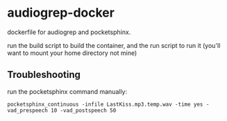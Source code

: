 audiogrep-docker
================

dockerfile for audiogrep and pocketsphinx.

run the build script to build the container, and the run script to run it (you'll want to mount your home directory not mine)

Troubleshooting
---------------
run the pocketsphinx command manually:

```
pocketsphinx_continuous -infile LastKiss.mp3.temp.wav -time yes -vad_prespeech 10 -vad_postspeech 50
```
